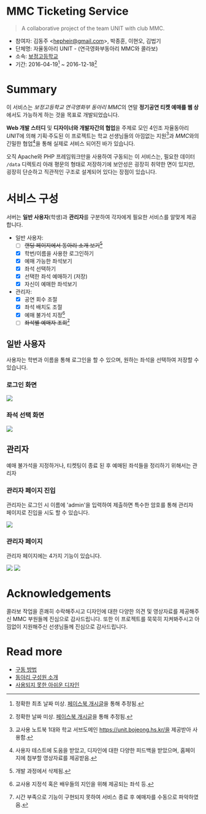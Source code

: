 # MMC Ticketing Service

> A collaborative project of the team UNIT with club MMC.

- 참여자: 김동주 <<hepheir@gmail.com>>, 박종훈, 이현오, 김법기
- 단체명: 자율동아리 UNIT - (연극영화부동아리 MMC와 콜라보)
- 소속: [보정고등학교](https://bojeong.hs.kr/)
- 기간: 2016-04-19[^properties-1] ~ 2016-12-18[^properties-2]

[^properties-1]: 정확한 최초 날짜 미상. [페이스북 개시글](https://www.facebook.com/hepheir/posts/pfbid02t7s3kHEhXNUrsEtCtJTZc1p7bm6Ve4nZCSJQeSgQr7RL8aiGDaER2z23if9XSN7sl)을 통해 추정됨.
[^properties-2]: 정확한 날짜 미상. [페이스북 개시글](https://www.facebook.com/hepheir/posts/pfbid02uDRYYEVXqWVW196RYH4SqynBTBAGwhsEYJV8y9BrF5fCMami3LAuHLqhAhzUpAHal)을 통해 추정됨.

# Summary

이 서비스는 *보정고등학교 연극영화부 동아리 MMC*의 연말 **정기공연 티켓 예매를 웹 상**에서도 가능하게 하는 것을 목표로 개발되었습니다.

**Web 개발 스터디** 및 **디자이너와 개발자간의 협업**을 주제로 모인 4인조 자율동아리 *UNIT*에 의해 기획·주도된 이 프로젝트는 학교 선생님들의 아낌없는 지원[^summary-1]과 *MMC*와의 긴밀한 협업[^summary-2]을 통해 실제로 서비스 되어진 바가 있습니다.

[^summary-1]: 교사용 노트북 1대와 학교 서브도메인 https://unit.bojeong.hs.kr/을 제공받아 사용함.
[^summary-2]: 사용자 테스트에 도움을 받았고, 디자인에 대한 다양한 피드백을 받았으며, 홈페이지에 첨부할 영상자료를 제공받음.

오직 Apache와 PHP 프레임워크만을 사용하여 구동되는 이 서비스는, 필요한 데이터 `/data` 디렉토리 아래 평문의 형태로 저장하기에 보안성은 굉장히 취약한 면이 있지만, 굉장히 단순하고 직관적인 구조로 설계되어 있다는 장점이 있습니다.

# 서비스 구성

서버는 **일반 사용자**(학생)과 **관리자**를 구분하여 각자에게 필요한 서비스를 알맞게 제공합니다.

- 일반 사용자:
    - [ ] ~~랜딩 페이지에서 동아리 소개 보기[^service-structure-1]~~
    - [x] 학번/이름을 사용한 로그인하기
    - [x] 예매 가능한 좌석보기
    - [x] 좌석 선택하기
    - [x] 선택한 좌석 예매하기 (저장)
    - [x] 자신이 예매한 좌석보기

- 관리자:
    - [x] 공연 회수 조절
    - [x] 좌석 배치도 조절
    - [x] 예매 불가석 지정[^service-structure-2]
    - [ ] ~~좌석별 예매자 조회[^service-structure-3]~~

[^service-structure-1]: 개발 과정에서 삭제됨.
[^service-structure-2]: 교사용 지정석 혹은 배우들의 지인을 위해 제공되는 좌석 등.
[^service-structure-3]: 시간 부족으로 기능이 구현되지 못하여 서비스 종료 후 예매자를 수동으로 파악하였음.

## 일반 사용자

사용자는 학번과 이름을 통해 로그인을 할 수 있으며, 원하는 좌석을 선택하여 저장할 수 있습니다.

### 로그인 화면

![](/images/login-page.png)

### 좌석 선택 화면

![](/images/seat-selection.png)


## 관리자

예매 불가석을 지정하거나, 티켓팅이 종료 된 후 예매된 좌석들을 정리하기 위해서는 관리자

### 관리자 페이지 진입

관리자는 로그인 시 이름에 'admin'을 입력하여 제출하면 특수한 암호를 통해 관리자 페이지로 진입을 시도 할 수 있습니다.

![](/images/how-to-open-admin-page.png)

### 관리자 페이지

관리자 페이지에는 4가지 기능이 있습니다.

![](/images/admin-page.png)
![](/images/admin-page_empty.png)

# Acknowledgements

콜라보 작업을 흔쾌히 수락해주시고 디자인에 대한 다양한 의견 및 영상자료를 제공해주신 MMC 부원들께 진심으로 감사드립니다. 또한 이 프로젝트를 묵묵히 지켜봐주시고 아낌없이 지원해주신 선생님들께 진심으로 감사드립니다.

# Read more

- [구동 방법](/docs/installation.md)
- [동아리 구성원 소개](/docs/unit-members.md)
- [사용되지 못한 아쉬운 디자인](/docs/unused-designs.md)
